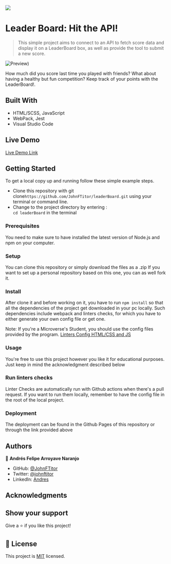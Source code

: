 ![](https://img.shields.io/badge/Microverse-blueviolet)

# Leader Board: Hit the API!

> This simple project aims to connect to an API to fetch score data and display it on a LeaderBoard box, as well as provide the tool to submit a new score.

![Preview](./preview.gif))

How much did you score last time you played with friends? What about having a healthy but fun competition? Keep track of your points with the LeaderBoard!.

## Built With

- HTML/SCSS, JavaScript
- WebPack, Jest
- Visual Studio Code

## Live Demo

[Live Demo Link](https://johnftitor.github.io/leaderBoard/)


## Getting Started

To get a local copy up and running follow these simple example steps.

- Clone this repository with git clone```https://github.com/JohnFTitor/leaderBoard.git``` using your terminal or command line.
- Change to the project directory by entering : <br>
```cd leaderBoard``` in the terminal

### Prerequisites

You need to make sure to have installed the latest version of Node.js and npm on your computer.

### Setup

You can clone this repository or simply download the files as a .zip
If you want to set up a personal repository based on this one, you can as well fork it.

### Install

After clone it and before working on it, you have to run ```npm install``` so that all the dependencies of the project get downloaded in your pc locally.
Such dependencies include webpack and linters checks, for which you have to either generate your own config file or get one. 

Note: If you're a Microverse's Student, you should use the config files provided by the program.
[Linters Config HTML/CSS and JS](https://github.com/microverseinc/linters-config/tree/master/html-css-js)

### Usage

You're free to use this project however you like it for educational purposes. Just keep in mind the acknowledgment described below

### Run linters checks

Linter Checks are automatically run with Github actions when there's a pull request. If you want to run them locally, remember to have the config file in the root of the local project. 

### Deployment

The deployment can be found in the Github Pages of this repository or through the link provided above

## Authors

👤 **Andrés Felipe Arroyave Naranjo**

- GitHub: [@JohnFTitor](https://github.com/JohnFTitor)
- Twitter: [@johnftitor](https://twitter.com/johnftitor)
- LinkedIn: [Andres](https://www.linkedin.com/in/andresfelipe117/?locale=en_US)

## Acknowledgments

## Show your support

Give a ⭐️ if you like this project!

## 📝 License

This project is [MIT](./MIT.md) licensed.
